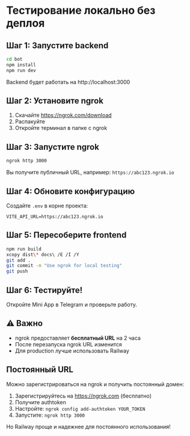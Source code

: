 # Тестирование локально без деплоя

## Шаг 1: Запустите backend

```bash
cd bot
npm install
npm run dev
```

Backend будет работать на http://localhost:3000

## Шаг 2: Установите ngrok

1. Скачайте https://ngrok.com/download
2. Распакуйте
3. Откройте терминал в папке с ngrok

## Шаг 3: Запустите ngrok

```bash
ngrok http 3000
```

Вы получите публичный URL, например: `https://abc123.ngrok.io`

## Шаг 4: Обновите конфигурацию

Создайте `.env` в корне проекта:
```
VITE_API_URL=https://abc123.ngrok.io
```

## Шаг 5: Пересоберите frontend

```bash
npm run build
xcopy dist\* docs\ /E /I /Y
git add .
git commit -m "Use ngrok for local testing"
git push
```

## Шаг 6: Тестируйте!

Откройте Mini App в Telegram и проверьте работу.

## ⚠️ Важно

- ngrok предоставляет **бесплатный URL** на 2 часа
- После перезапуска ngrok URL изменится
- Для production лучше использовать Railway

## Постоянный URL

Можно зарегистрироваться на ngrok и получить постоянный домен:
1. Зарегистрируйтесь на https://ngrok.com (бесплатно)
2. Получите authtoken
3. Настройте: `ngrok config add-authtoken YOUR_TOKEN`
4. Запустите: `ngrok http 3000`

Но Railway проще и надежнее для постоянного использования!

